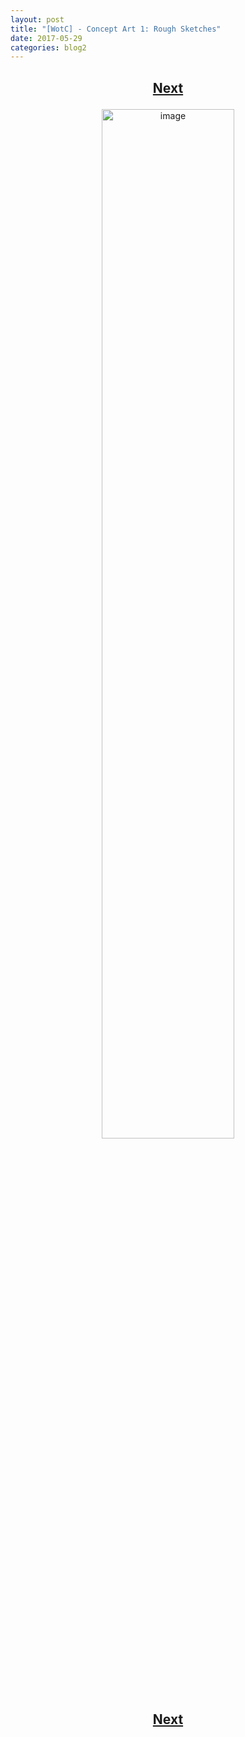 ```yaml
---
layout: post
title: "[WotC] - Concept Art 1: Rough Sketches"
date: 2017-05-29
categories: blog2
---
```


<h2>
  <p style="text-align:center;">
    <a href="/wingsofthechorus/archive/2018/01/19/conceptart2">Next</a>
  </p>
</h2>

<p style="text-align:center;">
  <img src="/wingsofthechorus/images/conceptart/ca1.png" width="65%" alt="image"/>
</p>

<h2>
  <p style="text-align:center;">
    <a href="/wingsofthechorus/archive/2018/01/19/conceptart2">Next</a>
  </p>
</h2>
